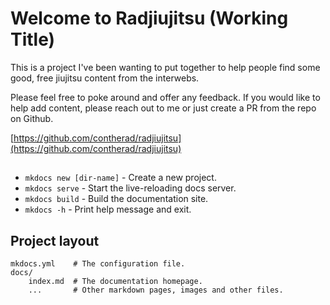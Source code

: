 # Welcome to Radjiujitsu (Working Title)

This is a project I've been wanting to put together to help people find some good, free jiujitsu content from the interwebs. 

Please feel free to poke around and offer any feedback. If you would like to help add content, please reach out to me or just create a PR from the repo on Github. 

[https://github.com/contherad/radjiujitsu](https://github.com/contherad/radjiujitsu)


## 

* `mkdocs new [dir-name]` - Create a new project.
* `mkdocs serve` - Start the live-reloading docs server.
* `mkdocs build` - Build the documentation site.
* `mkdocs -h` - Print help message and exit.

## Project layout

    mkdocs.yml    # The configuration file.
    docs/
        index.md  # The documentation homepage.
        ...       # Other markdown pages, images and other files.
